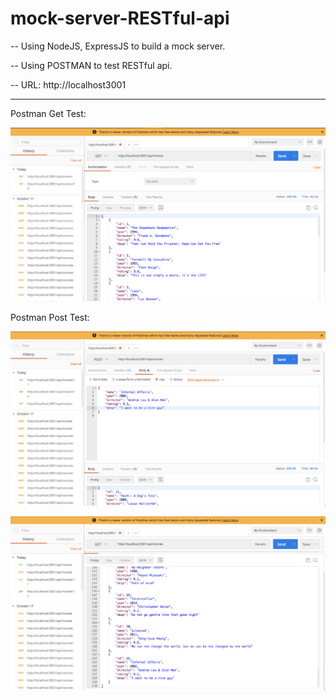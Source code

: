 # mock-server-RESTful-api

-- Using NodeJS, ExpressJS to build a mock server.  

-- Using POSTMAN to test RESTful api.  

-- URL: http://localhost3001  

***

Postman Get Test:  

![alt](https://github.com/zoecooperwei/image-library/blob/master/mock-server/mock-server-get.png)  

Postman Post Test:  

![alt](https://github.com/zoecooperwei/image-library/blob/master/mock-server/mock-server-post1.png)  

![alt](https://github.com/zoecooperwei/image-library/blob/master/mock-server/mock-server-postcheck.png)

